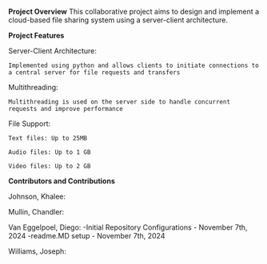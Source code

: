 **Project Overview**
This collaborative project aims to design and implement a cloud-based file sharing system using a server-client architecture.

**Project Features**

Server-Client Architecture: 

    Implemented using python and allows clients to initiate connections to a central server for file requests and transfers

Multithreading: 

    Multithreading is used on the server side to handle concurrent requests and improve performance

File Support:

    Text files: Up to 25MB

    Audio files: Up to 1 GB

    Video files: Up to 2 GB

**Contributors and Contributions**

Johnson, Khalee:

Mullin, Chandler:

Van Eggelpoel, Diego:
    -Initial Repository Configurations - November 7th, 2024
    -readme.MD setup - November 7th, 2024
    
Williams, Joseph: